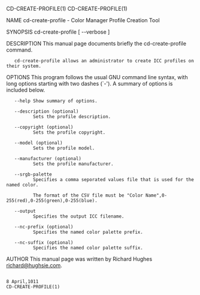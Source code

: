 CD-CREATE-PROFILE(1)                                                                                                                                                                 CD-CREATE-PROFILE(1)

NAME
       cd-create-profile - Color Manager Profile Creation Tool

SYNOPSIS
       cd-create-profile [ --verbose ]

DESCRIPTION
       This manual page documents briefly the cd-create-profile command.

       cd-create-profile allows an administrator to create ICC profiles on their system.

OPTIONS
       This program follows the usual GNU command line syntax, with long options starting with two dashes (`-'). A summary of options is included below.

       --help Show summary of options.

       --description (optional)
              Sets the profile description.

       --copyright (optional)
              Sets the profile copyright.

       --model (optional)
              Sets the profile model.

       --manufacturer (optional)
              Sets the profile manufacturer.

       --srgb-palette
              Specifies a comma seporated values file that is used for the named color.

              The format of the CSV file must be "Color Name",0-255(red),0-255(green),0-255(blue).

       --output
              Specifies the output ICC filename.

       --nc-prefix (optional)
              Specifies the named color palette prefix.

       --nc-suffix (optional)
              Specifies the named color palette suffix.

AUTHOR
       This manual page was written by Richard Hughes <richard@hughsie.com>.

                                                                                               8 April,1011                                                                          CD-CREATE-PROFILE(1)
